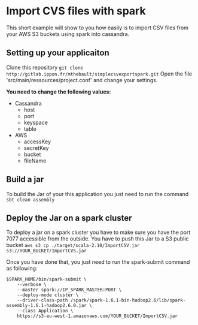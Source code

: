 # Import CVS files with spark
This short example will show to you how easily is to import CSV files from your AWS S3 buckets 
using spark into cassandra.

## Setting up your applicaiton
Clone this repository `git clone http://gitlab.ippon.fr/mthebault/simplecsvexportspark.git`
Open the file 'src/main/ressources/project.conf' and change your settings.

**You need to change the following values:**

- Cassandra
    - host
    - port
    - keyspace
    - table
- AWS
    - accessKey
    - secretKey
    - bucket
    - fileName

## Build a jar
To build the Jar of your this application you just need to run the command `sbt clean assembly`

## Deploy the Jar on a spark cluster
To deploy a jar on a spark cluster you have to make sure you have the port 7077 accessible from the outside.
You have to push this Jar to a S3 public bucket `aws s3 cp ./target/scala-2.10/ImportCSV.jar s3://YOUR_BUCKET/ImportCVS.jar`

Once you have done that, you just need to run the spark-submit command as following:
```
$SPARK_HOME/bin/spark-submit \
	--verbose \
	--master spark://IP_SPARK_MASTER:PORT \
	--deploy-mode cluster \
	--driver-class-path /spark/spark-1.6.1-bin-hadoop2.6/lib/spark-assembly-1.6.1-hadoop2.6.0.jar \
	--class Application \
	https://s3-eu-west-1.amazonaws.com/YOUR_BUCKET/ImportCSV.jar
```